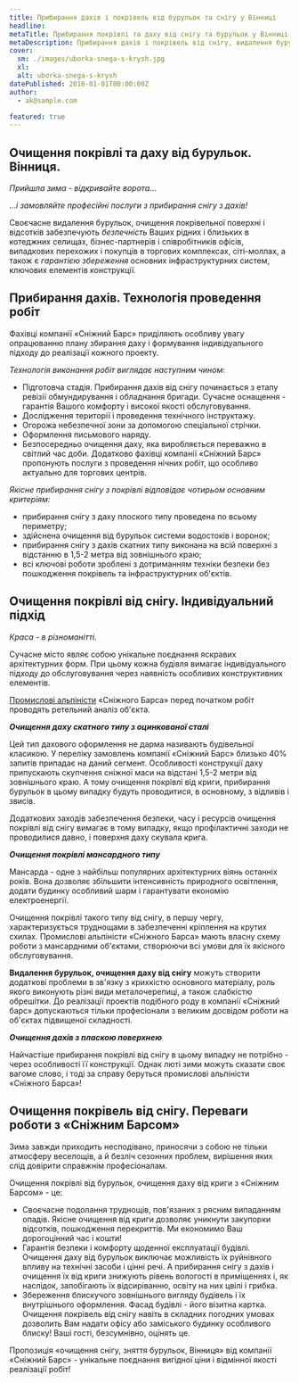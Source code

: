 ```yaml
---
title: Прибирання дахів і покрівель від бурульок та снігу у Вінниці
headline: 
metaTitle: Прибирання покрівлі та даху від снігу та бурульок у Вінниці | СНІЖНИЙ БАРС
metaDescription: Прибирання дахів і покрівель від снігу, видалення бурульок у Вінниці промисловими альпіністами ☎ +38 (097) 970-53-76 від компанії Сніжний Барс
cover:
  sm: ./images/uborka-snega-s-krysh.jpg
  xl: 
  alt: uborka-snega-s-krysh
datePublished: 2016-01-01T00:00:00Z
author:
  - ak@sample.com

featured: true
---
```

## Очищення покрівлі та даху від бурульок. Вінниця.

_Прийшла зима - відкривайте ворота..._

_...і замовляйте професійні послуги з прибирання снігу з дахів!_

Своєчасне видалення бурульок, очищення покрівельної поверхні і відсотків забезпечують _безпечність_ Ваших рідних і близьких в котеджних селищах, бізнес-партнерів і співробітників офісів, випадкових перехожих і покупців в торгових комплексах, сіті-моллах, а також є _гарантією збереження_ основних інфраструктурних систем, ключових елементів конструкції.

## Прибирання дахів. Технологія проведення робіт

Фахівці компанії «Сніжний Барс» приділяють особливу увагу опрацюванню плану збирання даху і формування індивідуального підходу до реалізації кожного проекту.

_Технологія виконання робіт виглядає наступним чином:_

- Підготовча стадія. Прибирання дахів від снігу починається з етапу ревізії обмундирування і обладнання бригади. Сучасне оснащення - гарантія Вашого комфорту і високої якості обслуговування.
- Дослідження території і проведення технічного інструктажу.
- Огорожа небезпечної зони за допомогою спеціальної стрічки.
- Оформлення письмового наряду.
- Безпосередньо очищення даху, яка виробляється переважно в світлий час доби. Додатково фахівці компанії «Сніжний Барс» пропонують послуги з проведення нічних робіт, що особливо актуально для торгових центрів.

_Якісне прибирання снігу з покрівлі відповідає чотирьом основним критеріям:_

- прибирання снігу з даху плоского типу проведена по всьому периметру;
- здійснена очищення від бурульок системи водостоків і воронок;
- прибирання снігу з дахів скатних типу виконана на всій поверхні з відстанню в 1,5-2 метра від зовнішнього краю;
- всі ключові роботи зроблені з дотриманням техніки безпеки без пошкодження покрівель та інфраструктурних об'єктів.

## Очищення покрівлі від снігу. Індивідуальний підхід

_Краса - в різноманітті._

Сучасне місто являє собою унікальне поєднання яскравих архітектурних форм. При цьому кожна будівля вимагає індивідуального підходу до обслуговування через наявність особливих конструктивних елементів.

[Промислові альпіністи](/blog/promyshlennyi-alpinizm/ "Промисловий альпінізм, висотні роботи і послуги альпіністів за доступними цінами") «Сніжного Барса» перед початком робіт проводять ретельний аналіз об'єкта.

**_Очищення даху скатного типу з оцинкованої сталі_**

Цей тип дахового оформлення не дарма називають будівельної класикою. У переліку замовлень компанії «Сніжний Барс» близько 40% запитів припадає на даний сегмент. Особливості конструкції даху припускають скупчення сніжної маси на відстані 1,5-2 метри від зовнішнього краю. А тому очищення покрівлі від криги, прибирання бурульок в цьому випадку будуть проводитися, в основному, з відливів і звисів.

Додаткових заходів забезпечення безпеки, часу і ресурсів очищення покрівлі від снігу вимагає в тому випадку, якщо профілактичні заходи не проводилися давно, і поверхня даху скувала крига.

**_Очищення покрівлі мансардного типу_**

Мансарда - одне з найбільш популярних архітектурних віянь останніх років. Вона дозволяє збільшити інтенсивність природного освітлення, додати будинку особливий шарм і гарантувати економію електроенергії.

Очищення покрівлі такого типу від снігу, в першу чергу, характеризується труднощами в забезпеченні кріплення на крутих схилах. Промислові альпіністи «Сніжного Барса» мають власну схему роботи з мансардними об'єктами, створюючи всі умови для їх якісного обслуговування.

**Видалення бурульок, очищення даху від снігу** можуть створити додаткові проблеми в зв'язку з крихкістю основного матеріалу, роль якого виконують різні види металочерепиці, а також слабкістю обрешітки. До реалізації проектів подібного роду в компанії «Сніжний барс» допускаються тільки професіонали з великим досвідом роботи на об'єктах підвищеної складності.

**_Очищення дахів з пласкою поверхнею_**

Найчастіше прибирання покрівлі від снігу в цьому випадку не потрібно - через особливості її конструкції. Однак люті зими можуть сказати своє вагоме слово, і тоді за справу беруться промислові альпіністи «Сніжного Барса»!

## Очищення покрівель від снігу. Переваги роботи з «Сніжним Барсом»

Зима завжди приходить несподівано, приносячи з собою не тільки атмосферу веселощів, а й безліч сезонних проблем, вирішення яких слід довірити справжнім професіоналам.

Очищення покрівлі від бурульок, очищення даху від криги з «Сніжним Барсом» - це:

- Своєчасне подолання труднощів, пов'язаних з рясним випаданням опадів. Якісне очищення від криги дозволяє уникнути закупорки відсотків, пошкодження перекриттів. Ми економимо Ваш дорогоцінний час і кошти!
- Гарантія безпеки і комфорту щоденної експлуатації будівлі. Очищення даху від бурульок виключає можливість їх руйнівного впливу на технічні засоби і цінні речі. А прибирання снігу з дахів і очищення їх від криги знижують рівень вологості в приміщеннях і, як наслідок, запобігають їх відсиріванню, освіту на них цвілі і грибка.
- Збереження блискучого зовнішнього вигляду будівель і їх внутрішнього оформлення. Фасад будівлі - його візитна картка. Очищення покрівель від снігу навіть в складних погодних умовах дозволить Вам надати офісу або заміського будинку особливого блиску! Ваші гості, безсумнівно, оцінять це.

Пропозиція «очищення снігу, зняття бурульок, Вінниця» від компанії «Сніжний Барс» - унікальне поєднання вигідної ціни і відмінної якості реалізації робіт!